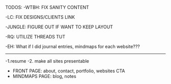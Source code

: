 TODOS:
-WTBH: FIX SANITY CONTENT

-LC: FIX DESIGNS/CLIENTS LINK

-JUNGLE: FIGURE OUT IF WANT TO KEEP LAYOUT

-RQ: UTILIZE THREADS TUT

-EH: What if I did journal entries, mindmaps for each website???

---

-1.resume
-2. make all sites presentable

- FRONT PAGE: about, contact, portfolio, websites CTA
- MINDMAPS PAGE: blog, notes
